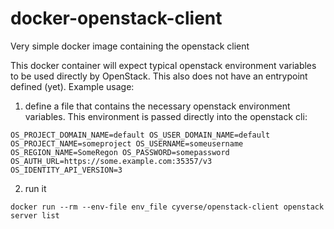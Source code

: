 # docker-openstack-client

Very simple docker image containing the openstack client

This docker container will expect typical openstack environment variables to be used directly by OpenStack. This also does not have an entrypoint defined (yet). Example usage:

1. define a file that contains the necessary openstack environment variables. This environment is passed directly into the openstack cli:

`OS_PROJECT_DOMAIN_NAME=default
OS_USER_DOMAIN_NAME=default
OS_PROJECT_NAME=someproject
OS_USERNAME=someusername
OS_REGION_NAME=SomeRegon
OS_PASSWORD=somepassword
OS_AUTH_URL=https://some.example.com:35357/v3
OS_IDENTITY_API_VERSION=3`

2. run it

`docker run --rm --env-file env_file cyverse/openstack-client openstack server list`

